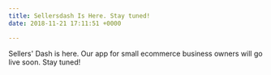 ```yaml
---
title: Sellersdash Is Here. Stay tuned!
date: 2018-11-21 17:11:51 +0000

---
```

Sellers' Dash is here. Our app for small ecommerce business owners will go live soon. Stay tuned!